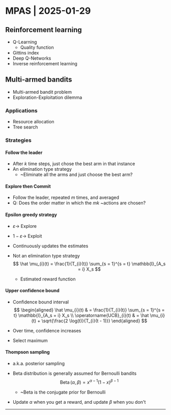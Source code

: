 # MPAS | 2025-01-29

## Reinforcement learning

- Q-Learning
  - Quality function
- Gittins index
- Deep Q-Networks
- Inverse reinforcement learning

## Multi-armed bandits

- Multi-armed bandit problem
- Exploration-Exploitation dilemma

### Applications

- Resource allocation
- Tree search

### Strategies

#### Follow the leader

- After $k$ time steps, just chose the best arm in that instance
- An elimination type strategy
  - ~Eliminate all the arms and just choose the best arm?

#### Explore then Commit

- Follow the leader, repeated $m$ times, and averaged
- Q: Does the order matter in which the $mk$ ~actions are chosen?

#### Epsilon greedy strategy

- $\varepsilon \rightarrow$ Explore

- $1 - \varepsilon \rightarrow$ Exploit

- Continuously updates the estimates

- Not an elimination type strategy
  $$
  \hat \mu_{i}(t) = \frac{1}{T_{i}(t)} \sum_{s = 1}^{s = t} \mathbb{I}_{A_s = i} X_s
  $$

  - Estimated reward function

#### Upper confidence bound

- Confidence bound interval
  $$
  \begin{aligned}
  \hat \mu_{i}(t) & = \frac{1}{T_{i}(t)} \sum_{s = 1}^{s = t} \mathbb{I}_{A_s = i} X_s \\
  \operatorname{UCB}_{i}(t) & = \hat \mu_{i}(t) + \sqrt{\frac{2 \log(t)}{T_{i}(t - 1)}}
  \end{aligned}
  $$

- Over time, confidence increases

- Select maximum

#### Thompson sampling

- a.k.a. posterior sampling
- Beta distribution is generally assumed for Bernoulli bandits
  $$
  \operatorname{Beta}(\alpha, \beta) = x^{\alpha - 1} {(1 - x)}^{\beta - 1}
  $$

  - ~Beta is the conjugate prior for Bernoulli

- Update $\alpha$ when you get a reward, and update $\beta$ when you don't

---


